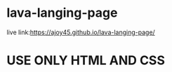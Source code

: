 # lava-langing-page
live link:https://ajoy45.github.io/lava-langing-page/

# USE ONLY HTML AND CSS 
